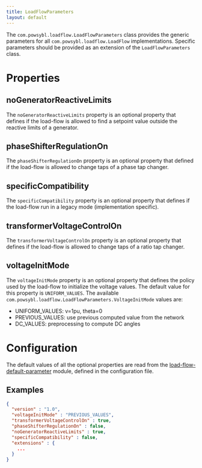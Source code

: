 ```yaml
---
title: LoadFlowParameters
layout: default
---
```


The `com.powsybl.loadflow.LoadFlowParameters` class provides the generic parameters for all `com.powsybl.loadflow.LoadFlow`
implementations. Specific parameters should be provided as an extension of the `LoadFlowParameters` class.

# Properties

## noGeneratorReactiveLimits
The `noGeneratorReactiveLimits` property is an optional property that defines if the load-flow is allowed to find a
setpoint value outside the reactive limits of a generator.

## phaseShifterRegulationOn
The `phaseShifterRegulationOn` property is an optional property that defined if the load-flow is allowed to change taps
of a phase tap changer.

## specificCompatibility
The `specificCompatibility` property is an optional property that defines if the load-flow run in a legacy mode
(implementation specific).

## transformerVoltageControlOn
The `transformerVoltageControlOn` property is an optional property that defines if the load-flow is allowed to change
taps of a ratio tap changer.

## voltageInitMode
The `voltageInitMode` property is an optional property that defines the policy used by the load-flow to initialize the
voltage values. The default value for this property is `UNIFORM_VALUES`. The available `com.powsybl.loadflow.LoadFlowParameters.VoltageInitMode`
values are:
- UNIFORM_VALUES: v=1pu, theta=0
- PREVIOUS_VALUES: use previous computed value from the network
- DC_VALUES: preprocessing to compute DC angles

# Configuration
The default values of all the optional properties are read from the [load-flow-default-parameter](../configuration/modules/load-flow-default-parameter.md)
module, defined in the configuration file. 

## Examples
```json
{
  "version" : "1.0",
  "voltageInitMode" : "PREVIOUS_VALUES",
  "transformerVoltageControlOn" : true,
  "phaseShifterRegulationOn" : false,
  "noGeneratorReactiveLimits" : true,
  "specificCompatibility" : false,
  "extensions" : {
    ...
  }
}
```
